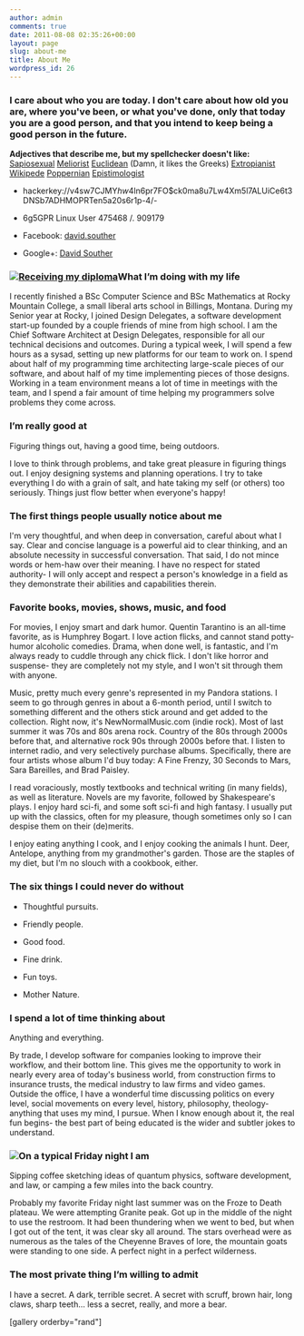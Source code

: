 ```yaml
---
author: admin
comments: true
date: 2011-08-08 02:35:26+00:00
layout: page
slug: about-me
title: About Me
wordpress_id: 26
---
```


### I care about who you are today. I don't care about how old you are, where you've been, or what you've done, only that today you are a good person, and that you intend to keep being a good person in the future.


**Adjectives that describe me, but my spellchecker doesn't like:**
[Sapiosexual](http://www.okcupid.com/interests?i=Sapiosexual)
[Meliorist](http://www.okcupid.com/interests?i=Meliorist)
[Euclidean](http://www.okcupid.com/interests?i=Euclidean) (Damn, it likes the Greeks)
[Extropianist](http://www.okcupid.com/interests?i=Extropianist)
[Wikipede](http://www.okcupid.com/interests?i=Wikipede)
[Poppernian](http://www.okcupid.com/interests?i=Poppernian) [Epistimologist](http://www.okcupid.com/interests?i=Epistimologist)



	
  * hackerkey://v4sw7CJMY$hw4$ln6pr7FO$ck0ma8u7Lw4Xm5l7ALUiCe6t3DNSb7ADHMOPRTen5a20s6r1p-4/-

	
  * 6g5GPR Linux User 475468 /. 909179

	
  * Facebook: [david.souther](http://facebook.com/david.souther)

	
  * Google+: [David Souther](https://plus.google.com/117815521555744502963/posts)




### [![Receiving my diploma](http://davidsouther.com/wp-content/uploads/2011/08/230955_10150292025434152_532279151_9649189_323959_n-240x300.jpg)](http://davidsouther.com/wp-content/uploads/2011/08/230955_10150292025434152_532279151_9649189_323959_n.jpg)What I’m doing with my life


I recently finished a BSc Computer Science and BSc Mathematics at Rocky Mountain College, a small liberal arts school in Billings, Montana. During my Senior year at Rocky, I joined Design Delegates, a software development start-up founded by a couple friends of mine from high school. I am the Chief Software Architect at Design Delegates, responsible for all our technical decisions and outcomes. During a typical week, I will spend a few hours as a sysad, setting up new platforms for our team to work on. I spend about half of my programming time architecting large-scale pieces of our software, and about half of my time implementing pieces of those designs. Working in a team environment means a lot of time in meetings with the team, and I spend a fair amount of time helping my programmers solve problems they come across.


### I’m really good at


Figuring things out, having a good time, being outdoors.

I love to think through problems, and take great pleasure in figuring things out. I enjoy designing systems and planning operations. I try to take everything I do with a grain of salt, and hate taking my self (or others) too seriously. Things just flow better when everyone's happy!


### The first things people usually notice about me


I'm very thoughtful, and when deep in conversation, careful about what I say. Clear and concise language is a powerful aid to clear thinking, and an absolute necessity in successful conversation. That said, I do not mince words or hem-haw over their meaning. I have no respect for stated authority- I will only accept and respect a person's knowledge in a field as they demonstrate their abilities and capabilities therein.


### Favorite books, movies, shows, music, and food


For movies, I enjoy smart and dark humor. Quentin Tarantino is an all-time favorite, as is Humphrey Bogart. I love action flicks, and cannot stand potty-humor alcoholic comedies. Drama, when done well, is fantastic, and I'm always ready to cuddle through any chick flick. I don't like horror and suspense- they are completely not my style, and I won't sit through them with anyone.

Music, pretty much every genre's represented in my Pandora stations. I seem to go through genres in about a 6-month period, until I switch to something different and the others stick around and get added to the collection. Right now, it's NewNormalMusic.com (indie rock). Most of last summer it was 70s and 80s arena rock. Country of the 80s through 2000s before that, and alternative rock 90s through 2000s before that. I listen to internet radio, and very selectively purchase albums. Specifically, there are four artists whose album I'd buy today: A Fine Frenzy, 30 Seconds to Mars, Sara Bareilles, and Brad Paisley.

I read voraciously, mostly textbooks and technical writing (in many fields), as well as literature. Novels are my favorite, followed by Shakespeare's plays. I enjoy hard sci-fi, and some soft sci-fi and high fantasy. I usually put up with the classics, often for my pleasure, though sometimes only so I can despise them on their (de)merits.

I enjoy eating anything I cook, and I enjoy cooking the animals I hunt. Deer, Antelope, anything from my grandmother's garden. Those are the staples of my diet, but I'm no slouch with a cookbook, either.


### The six things I could never do without





	
  * Thoughtful pursuits.

	
  * Friendly people.

	
  * Good food.

	
  * Fine drink.

	
  * Fun toys.

	
  * Mother Nature.




### I spend a lot of time thinking about


Anything and everything.

By trade, I develop software for companies looking to improve their workflow, and their bottom line. This gives me the opportunity to work in nearly every area of today's business world, from construction firms to insurance trusts, the medical industry to law firms and video games. Outside the office, I have a wonderful time discussing politics on every level, social movements on every level, history, philosophy, theology- anything that uses my mind, I pursue. When I know enough about it, the real fun begins- the best part of being educated is the wider and subtler jokes to understand.


### [![](http://davidsouther.com/wp-content/uploads/2011/08/222052_10150266052849152_532279151_9390020_2668009_n-255x300.jpg)](http://davidsouther.com/wp-content/uploads/2011/08/222052_10150266052849152_532279151_9390020_2668009_n.jpg)On a typical Friday night I am


Sipping coffee sketching ideas of quantum physics, software development, and law, or camping a few miles into the back country.

Probably my favorite Friday night last summer was on the Froze to Death plateau. We were attempting Granite peak. Got up in the middle of the night to use the restroom. It had been thundering when we went to bed, but when I got out of the tent, it was clear sky all around. The stars overhead were as numerous as the tales of the Cheyenne Braves of lore, the mountain goats were standing to one side. A perfect night in a perfect wilderness.


### The most private thing I’m willing to admit


I have a secret. A dark, terrible secret. A secret with scruff, brown hair, long claws, sharp teeth... less a secret, really, and more a bear.

[gallery orderby="rand"]
